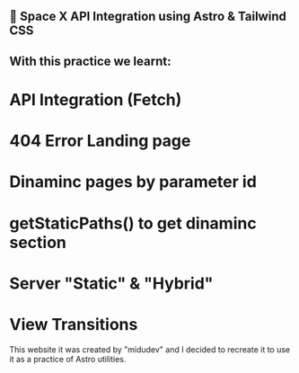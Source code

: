 ## 🚀 Space X API Integration using Astro & Tailwind CSS

## With this practice we learnt:

# API Integration (Fetch)
# 404 Error Landing page
# Dinaminc pages by parameter id 
# getStaticPaths() to get dinaminc section
# Server "Static" & "Hybrid"
# View Transitions

This website it was created by "midudev" and I decided to recreate it to use it as a practice of Astro utilities.